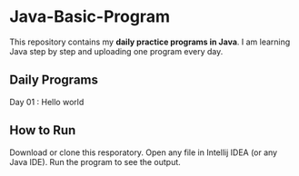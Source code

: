 # Java-Basic-Program
This repository contains my **daily practice programs in Java**.
I am learning Java step by step and uploading one program every day.

## Daily Programs
Day 01 : Hello world


## How to Run
Download or clone this resporatory.
Open any file in Intellij IDEA (or any Java IDE).
Run the program to see the output.

